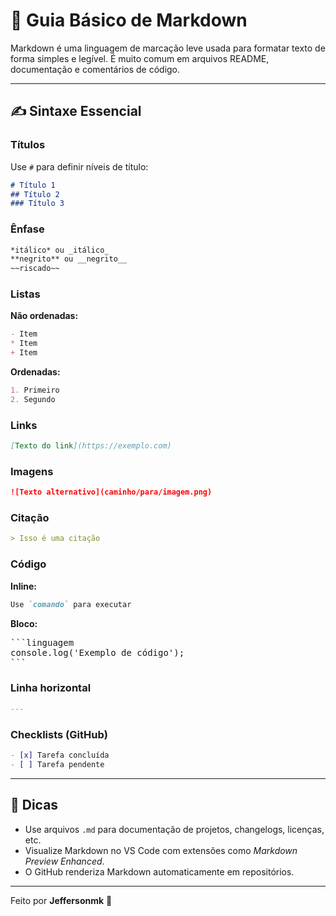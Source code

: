# 📘 Guia Básico de Markdown

Markdown é uma linguagem de marcação leve usada para formatar texto de forma simples e legível. É muito comum em arquivos README, documentação e comentários de código.

---

## ✍️ Sintaxe Essencial

### Títulos
Use `#` para definir níveis de título:
```md
# Título 1
## Título 2
### Título 3
```

### Ênfase
```md
*itálico* ou _itálico_
**negrito** ou __negrito__
~~riscado~~
```

### Listas
**Não ordenadas:**
```md
- Item
* Item
+ Item
```
**Ordenadas:**
```md
1. Primeiro
2. Segundo
```

### Links
```md
[Texto do link](https://exemplo.com)
```

### Imagens
```md
![Texto alternativo](caminho/para/imagem.png)
```

### Citação
```md
> Isso é uma citação
```

### Código
**Inline:**
```md
Use `comando` para executar
```

**Bloco:**
<pre>
```linguagem
console.log('Exemplo de código');
```
</pre>

### Linha horizontal
```md
---
```

### Checklists (GitHub)
```md
- [x] Tarefa concluída
- [ ] Tarefa pendente
```

---

## 📌 Dicas
- Use arquivos `.md` para documentação de projetos, changelogs, licenças, etc.
- Visualize Markdown no VS Code com extensões como *Markdown Preview Enhanced*.
- O GitHub renderiza Markdown automaticamente em repositórios.

---

Feito por **Jeffersonmk** 🧠

